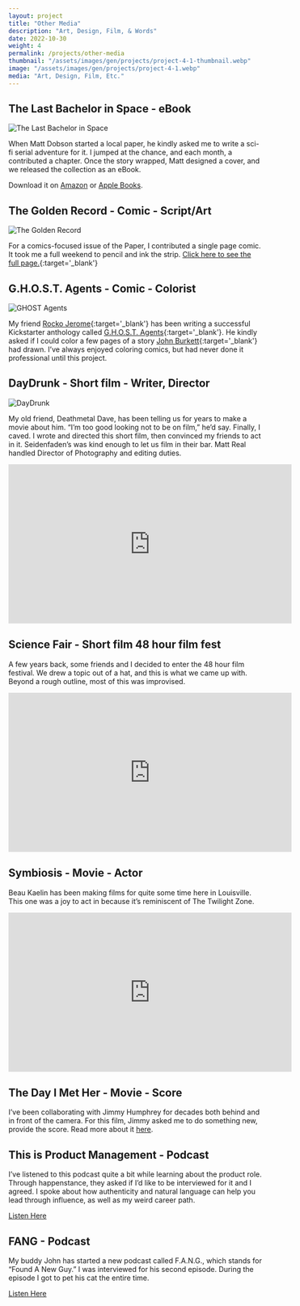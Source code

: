 ```yaml
---
layout: project
title: "Other Media"
description: "Art, Design, Film, & Words"
date: 2022-10-30
weight: 4
permalink: /projects/other-media
thumbnail: "/assets/images/gen/projects/project-4-1-thumbnail.webp"
image: "/assets/images/gen/projects/project-4-1.webp"
media: "Art, Design, Film, Etc."
---
```


## The Last Bachelor in Space - eBook

![The Last Bachelor in Space](/assets/images/gen/projects/project-lastbachelor.webp)

When Matt Dobson started a local paper, he kindly asked me to write a sci-fi serial adventure for it. I jumped at the chance, and each month, a contributed a chapter. Once the story wrapped, Matt designed a cover, and we released the collection as an eBook. 

Download it on [Amazon](https://www.amazon.com/Last-Bachelor-Space-Shawn-Coots-ebook/dp/B00C8WLVC4) or [Apple Books](https://books.apple.com/gr/book/the-last-bachelor-in-space/id633182880).

## The Golden Record - Comic - Script/Art

![The Golden Record](/assets/images/gen/projects/project-goldenrecord.webp)

For a comics-focused issue of the Paper, I contributed a single page comic. It took me a full weekend to pencil and ink the strip. [Click here to see the full page.](/assets/files/DanBrownComic.pdf){:target='_blank'}

## G.H.O.S.T. Agents - Comic - Colorist

![GHOST Agents](/assets/images/gen/projects/project-ghostagents.webp)

My friend [Rocko Jerome](https://rockojerome.com){:target='_blank'} has been writing a successful Kickstarter anthology called [G.H.O.S.T. Agents](https://www.kickstarter.com/projects/ghostagents/ghost-agents-apocalyptico){:target='_blank'}. He kindly asked if I could color a few pages of a story [John Burkett](https://johnburkett.substack.com){:target='_blank'} had drawn. I’ve always enjoyed coloring comics, but had never done it professional until this project.

## DayDrunk - Short film - Writer, Director

![DayDrunk](/assets/images/gen/projects/project-daydrunk.webp)

My old friend, Deathmetal Dave, has been telling us for years to make a movie about him. “I’m too good looking not to be on film,” he’d say. Finally, I caved. I wrote and directed this short film, then convinced my friends to act in it. Seidenfaden’s was kind enough to let us film in their bar. Matt Real handled Director of Photography and editing duties. 

<iframe width="560" height="315" src="https://www.youtube.com/embed/bpJtz6qfEdw" title="YouTube video player" frameborder="0" allow="accelerometer; autoplay; clipboard-write; encrypted-media; gyroscope; picture-in-picture" allowfullscreen></iframe>

## Science Fair - Short film 48 hour film fest
A few years back, some friends and I decided to enter the 48 hour film festival. We drew a topic out of a hat, and this is what we came up with. Beyond a rough outline, most of this was improvised.

<iframe width="560" height="315" src="https://www.youtube.com/embed/dHjUdSBIGlM" title="YouTube video player" frameborder="0" allow="accelerometer; autoplay; clipboard-write; encrypted-media; gyroscope; picture-in-picture" allowfullscreen></iframe>

## Symbiosis - Movie - Actor
Beau Kaelin has been making films for quite some time here in Louisville. This one was a joy to act in because it’s reminiscent of The Twilight Zone.

<iframe width="560" height="315" src="https://www.youtube.com/embed/vEHV6ALPZeQ" title="YouTube video player" frameborder="0" allow="accelerometer; autoplay; clipboard-write; encrypted-media; gyroscope; picture-in-picture" allowfullscreen></iframe>

## The Day I Met Her - Movie - Score
I’ve been collaborating with Jimmy Humphrey for decades both behind and in front of the camera. For this film, Jimmy asked me to do something new, provide the score. Read more about it [here](https://www.imdb.com/title/tt6893214/).

## This is Product Management - Podcast
I’ve listened to this podcast quite a bit while learning about the product role. Through happenstance, they asked if I’d like to be interviewed for it and I agreed. I spoke about how authenticity and natural language can help you lead through influence, as well as my weird career path.

[Listen Here](https://podcasts.apple.com/us/podcast/this-is-product-management/id975284403?i=1000504929697)

## FANG - Podcast
My buddy John has started a new podcast called F.A.N.G., which stands for “Found A New Guy.” I was interviewed for his second episode. During the episode I got to pet his cat the entire time.

[Listen Here](https://podcasts.apple.com/us/podcast/fang-found-a-new-guy/id1623619163?i=1000571615117)
